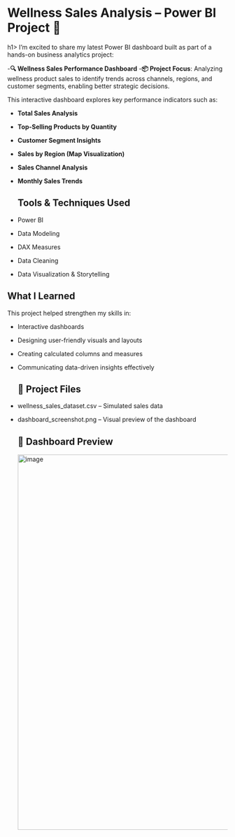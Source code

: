 <h1>Wellness Sales Analysis – Power BI Project 🚀</h1>h1>
I’m excited to share my latest Power BI dashboard built as part of a hands-on business analytics project:

-**🔍 Wellness Sales Performance Dashboard**
-**📦 Project Focus**: Analyzing wellness product sales to identify trends across channels, regions, and customer segments, enabling better strategic decisions.

This interactive dashboard explores key performance indicators such as:

- **Total Sales Analysis**
- **Top-Selling Products by Quantity**
- **Customer Segment Insights**
- **Sales by Region (Map Visualization)**
- **Sales Channel Analysis**
- **Monthly Sales Trends**

  <h2> Tools & Techniques Used </h2>
  
- Power BI
- Data Modeling
- DAX Measures
- Data Cleaning
- Data Visualization & Storytelling

<h2>What I Learned</h2>

This project helped strengthen my skills in:

- Interactive dashboards
- Designing user-friendly visuals and layouts
- Creating calculated columns and measures
- Communicating data-driven insights effectively

  <h2>📁 Project Files </h2>

- wellness_sales_dataset.csv – Simulated sales data
- dashboard_screenshot.png – Visual preview of the dashboard

  <h2>📸 Dashboard Preview</h2>

  <img width="1503" height="858" alt="image" src="https://github.com/user-attachments/assets/cb02950f-5687-4a7b-8a3f-8397878e25af" />

  
